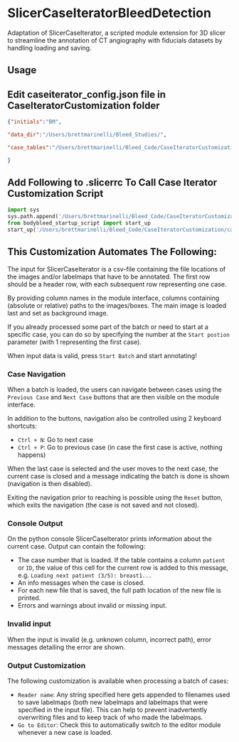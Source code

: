 # SlicerCaseIteratorBleedDetection

Adaptation of SlicerCaseIterator, a scripted module extension for 3D slicer to streamline the annotation of CT angiography with fiducials datasets by handling
loading and saving.

## Usage

## Edit caseiterator_config.json file in CaseIteratorCustomization folder

``` json
{"initials":"BM",

"data_dir":"/Users/brettmarinelli/Bleed_Studies/",

"case_tables":"/Users/brettmarinelli/Bleed_Code/CaseIteratorCustomization/CaseTables"

}
```

## Add Following to .slicerrc To Call Case Iterator Customization Script

``` Python
import sys
sys.path.append('/Users/brettmarinelli/Bleed_Code/CaseIteratorCustomization/')
from bodybleed_startup_script import start_up
start_up('/Users/brettmarinelli/Bleed_Code/CaseIteratorCustomization/caseiterator_config_BM.json')
```

## This Customization Automates The Following:

The input for SlicerCaseIterator is a csv-file containing the file locations of the images
and/or labelmaps that have to be annotated. The first row should be a header row, with
each subsequent row representing one case.

By providing column names in the module interface, columns containing (absolute or relative)
paths to the images/boxes. The main image is loaded last and set as background image.

If you already processed some part of the batch or need to start at a specific case, you can
do so by specifying the number at the `Start postion` parameter (with 1 representing the first case).

When input data is valid, press `Start Batch` and start annotating!

### Case Navigation

When a batch is loaded, the users can navigate between cases using the `Previous Case` and `Next Case`
buttons that are then visible on the module interface.

In addition to the buttons, navigation also be controlled using 2 keyboard shortcuts:
- `Ctrl + N`: Go to next case
- `Ctrl + P`: Go to previous case (in case the first case is active, nothing happens)

When the last case is selected and the user moves to the next case, the current case is closed
and a message indicating the batch is done is shown (navigation is then disabled).

Exiting the navigation prior to reaching is possible using the `Reset` button,
which exits the navigation (the case is not saved and not closed).

### Console Output

On the python console SlicerCaseIterator prints information about the current case.
Output can contain the following:
- The case number that is loaded. If the table contains a column `patient` or `ID`, the value
  of this cell for the current row is added to this message, e.g. `Loading next patient (3/5): breast1...` 
- An info messages when the case is closed.
- For each new file that is saved, the full path location of the new file is printed.
- Errors and warnings about invalid or missing input.

### Invalid input

When the input is invalid (e.g. unknown column, incorrect path), error messages
detailing the error are shown.

### Output Customization

The following customization is available when processing a batch of cases:
- `Reader name`: Any string specified here gets appended to filenames used to save labelmaps
  (both new labelmaps and labelmaps that were specified in the input file). This can help to
  prevent inadvertently overwriting files and to keep track of who made the labelmaps.
- `Go to Editor`: Check this to automatically switch to the editor module whenever a new case is loaded.
